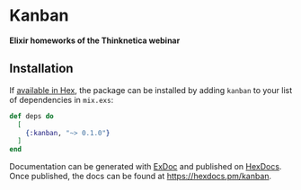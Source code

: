 # Kanban

**Elixir homeworks of the Thinknetica webinar**

## Installation

If [available in Hex](https://hex.pm/docs/publish), the package can be installed
by adding `kanban` to your list of dependencies in `mix.exs`:

```elixir
def deps do
  [
    {:kanban, "~> 0.1.0"}
  ]
end
```

Documentation can be generated with [ExDoc](https://github.com/elixir-lang/ex_doc)
and published on [HexDocs](https://hexdocs.pm). Once published, the docs can
be found at <https://hexdocs.pm/kanban>.

